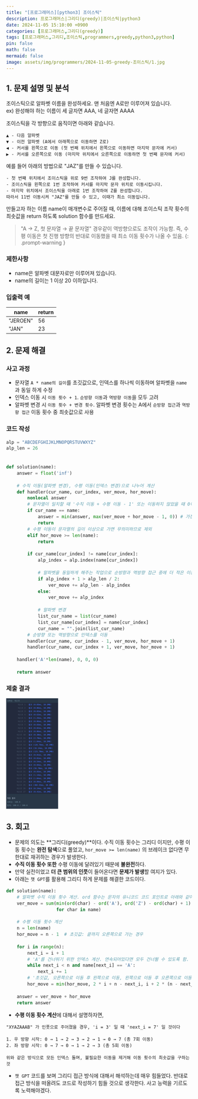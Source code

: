 ```yaml
---
title: "[프로그래머스][python3] 조이스틱"
description: 프로그래머스|그리디(greedy)|조이스틱|python3
date: 2024-11-05 15:10:00 +0900
categories: [프로그래머스,그리디(greedy)]
tags: [프로그래머스,그리디,조이스틱,programmers,greedy,python3,python]
pin: false
math: false
mermaid: false
image: assets/img/programmers/2024-11-05-greedy-조이스틱/1.jpg
---
```


## 1. 문제 설명 및 분석

조이스틱으로 알파벳 이름을 완성하세요. 맨 처음엔 A로만 이루어져 있습니다.
<br>
ex) 완성해야 하는 이름이 세 글자면 AAA, 네 글자면 AAAA

조이스틱을 각 방향으로 움직이면 아래와 같습니다.

```text
▲ - 다음 알파벳
▼ - 이전 알파벳 (A에서 아래쪽으로 이동하면 Z로)
◀ - 커서를 왼쪽으로 이동 (첫 번째 위치에서 왼쪽으로 이동하면 마지막 문자에 커서)
▶ - 커서를 오른쪽으로 이동 (마지막 위치에서 오른쪽으로 이동하면 첫 번째 문자에 커서)
```

예를 들어 아래의 방법으로 "JAZ"를 만들 수 있습니다.

```text
- 첫 번째 위치에서 조이스틱을 위로 9번 조작하여 J를 완성합니다.
- 조이스틱을 왼쪽으로 1번 조작하여 커서를 마지막 문자 위치로 이동시킵니다.
- 마지막 위치에서 조이스틱을 아래로 1번 조작하여 Z를 완성합니다.
따라서 11번 이동시켜 "JAZ"를 만들 수 있고, 이때가 최소 이동입니다.
```

만들고자 하는 이름 name이 매개변수로 주어질 때, 이름에 대해 조이스틱 조작 횟수의 최솟값을 return 하도록 solution 함수를 만드세요.

> "A → Z, 첫 문자열 → 끝 문자열" 경우같이 역방향으로도 조작이 가능함. 즉, 수평 이동은 첫 진행 방향의 반대로 이동했을 때 최소 이동 횟수가 나올 수 있음.
{: .prompt-warning }

### 제한사항

- name은 알파벳 대문자로만 이루어져 있습니다.
- name의 길이는 1 이상 20 이하입니다.

### 입출력 예

| name     | return |
| -------- | ------ |
| "JEROEN" | 56     |
| "JAN"    | 23     |

## 2. 문제 해결

### 사고 과정

- 문자열 `A * name의 길이`를 초깃값으로, 인덱스를 하나씩 이동하며 알파벳을 `name` 과 동일 하게 수정
- 인덱스 이동 시 `이동 횟수 + 1`. `순방향 이동`과 `역방향 이동`을 모두 고려
- 알파벳 변경 시 `이동 횟수 + 변경 횟수`. 알파벳 변경 횟수는 A에서 `순방향 접근`과 `역방향 접근` 이동 횟수 중 최솟값으로 사용

### 코드 작성

```python
alp = "ABCDEFGHIJKLMNOPQRSTUVWXYZ"
alp_len = 26


def solution(name):
    answer = float('inf')

    # 수직 이동(알파벳 변경), 수평 이동(인덱스 변경)으로 나누어 계산
    def handler(cur_name, cur_index, ver_move, hor_move):
        nonlocal answer
        # 문자열이 일치할 때 '수직 이동 + 수평 이동 - 1' 또는 이동하지 않았을 때 0이 되도록 설정 
        if cur_name == name:
            answer = min(answer, max(ver_move + hor_move - 1, 0)) # 가장 적은 이동 횟수와 비교를 했을 때 저 적은 것을 값으로
            return
        # 수평 이동이 문자열의 길이 이상으로 가면 무의미하므로 제외
        elif hor_move >= len(name):
            return

        if cur_name[cur_index] != name[cur_index]:
            alp_index = alp.index(name[cur_index])

            # 알파벳을 동일하게 해주는 작업으로 순방향과 역방향 접근 중에 더 적은 이동 횟수를 이용
            if alp_index + 1 > alp_len / 2:
                ver_move += alp_len - alp_index
            else:
                ver_move += alp_index

            # 알파벳 변경
            list_cur_name = list(cur_name)
            list_cur_name[cur_index] = name[cur_index]
            cur_name = "".join(list_cur_name)
        # 순방향 또는 역방향으로 인덱스를 이동
        handler(cur_name, cur_index - 1, ver_move, hor_move + 1)
        handler(cur_name, cur_index + 1, ver_move, hor_move + 1)

    handler('A'*len(name), 0, 0, 0)

    return answer
```

### 제출 결과

![Desktop View](/assets/img/programmers/2024-11-05-greedy-조이스틱/2.jpg)

## 3. 회고

- 문제의 의도는 **그리디(greedy)**이다. 수직 이동 횟수는 그리디 이지만, 수평 이동 횟수는 **완전 탐색**으로 풀었고, `hor_move >= len(name)` 의 브레이크 없다면 무한대로 재귀하는 경우가 발생한다.
- **수직 이동 횟수 또한** 수평 이동에 달려있기 때문에 **불완전**하다.
- 만약 실전이었고 **더 큰 범위의 인풋**이 들어온다면 **문제가 발생**할 여지가 있다.
- 아래는 `챗 GPT`를 활용해 그리디 하게 문제를 해결한 코드이다.

```python
def solution(name):
    # 알파벳 수직 이동 횟수 계산. ord 함수는 문자의 유니코드 코드 포인트로 아래와 같이 이용하면 문자 간의 차이를 계산할 수 있다.
    ver_move = sum(min(ord(char) - ord('A'), ord('Z') - ord(char) + 1)
                   for char in name)

    # 수평 이동 횟수 계산
    n = len(name)
    hor_move = n - 1  # 초깃값: 끝까지 오른쪽으로 가는 경우

    for i in range(n):
        next_i = i + 1
        # 'A'를 건너뛰기 위한 인덱스 계산. 연속되어있다면 모두 건너뛸 수 있도록 함.
        while next_i < n and name[next_i] == 'A':
            next_i += 1
        # '초깃값, 오른쪽으로 이동 후 왼쪽으로 이동, 왼쪽으로 이동 후 오른쪽으로 이동' 횟수 중 최솟값
        hor_move = min(hor_move, 2 * i + n - next_i, i + 2 * (n - next_i))

    answer = ver_move + hor_move
    return answer
```

- **수평 이동 횟수 계산**에 대해서 설명하자면,

```text
"XYAZAAAB" 가 인풋으로 주어졌을 경우, 'i = 3' 일 때 'next_i = 7' 일 것이다

1. 우 방향 시작: 0 → 1 → 2 → 3 → 2 → 1 → 0 → 7 (총 7회 이동)
2. 좌 방향 시작: 0 → 7 → 0 → 1 → 2 → 3 (총 5회 이동)

위와 같은 방식으로 모든 인덱스 돌며, 불필요한 이동을 제거해 이동 횟수의 최솟값을 구하는 것
```

- `챗 GPT` 코드를 보며 그리디 접근 방식에 대해서 해석하는데 매우 힘들었다. 반대로 접근 방식을 떠올려도 코드로 작성하기 힘들 것으로 생각한다. 사고 능력을 기르도록 노력해야겠다.
